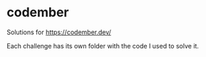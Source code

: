 # codember
Solutions for https://codember.dev/

Each challenge has its own folder with the code I used to solve it.
